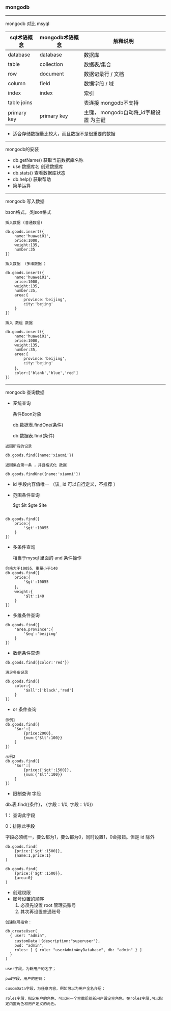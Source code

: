 ### mongodb

----

mongodb 对比 msyql

| sql术语概念 | mongodb术语概念 | 解释说明                               |
| ----------- | --------------- | -------------------------------------- |
| database    | database        | 数据库                                 |
| table       | collection      | 数据表/集合                            |
| row         | document        | 数据记录行 / 文档                      |
| column      | field           | 数据字段 / 域                          |
| index       | index           | 索引                                   |
| table joins |                 | 表连接  mongodb不支持                  |
| primary key | primary key     | 主键， mongodb自动将_id字段设置 为主键 |



* 适合存储数据量比较大，而且数据不是很重要的数据



---

mongodb的安装

* db.getName()    获取当前数据库名称
* use 数据库名     创建数据库
* db.stats()           查看数据库状态  
* db.help()            获取帮助
* 简单运算

----

mongodb 写入数据

bson格式，类json格式

```
插入数据 (普通数据)

db.goods.insert({
	name:'huawei01',
	price:1000,
	weight:135,
	number:35
})

插入数据 （多维数据 ）

db.goods.insert({
	name:'huawei01',
	price:1000,
	weight:135,
	number:35,
	area:{
        province:'beijing',
        city:'bejing'
	}
})

插入 数组 数据

db.goods.insert({
	name:'huawei01',
	price:1000,
	weight:135,
	number:35,
	area:{
        province:'beijing',
        city:'bejing'
	}，
	color:['blank','blue','red']
})

```



---



mongodb 查询数据

* 笼统查询

  条件Bson对象

  db.数据表.findOne(条件)

  db.数据表.find(条件)

```
返回所有的记录 

db.goods.find({name:'xiaomi'})

返回集合第一条 ，并且格式化 数据

db.goods.findOne({name:'xiaomi'})

```



* id 字段内容值唯一 （该_  id 可以自行定义，不推荐 ）

* 范围条件查询 

  $gt   $lt  $gte  $lte

```

db.goods.find({
	price:{
		'$gt':10055
    }
})
```



* 多条件查询 

  相当于mysql 里面的 and 条件操作

```
价格大于10055，重量小于140
db.goods.find({
	price:{
		'$gt':10055
    }，
    weight:{
        '$lt':140
    }
})
```

* 多维条件查询

```
db.goods.find({
    'area.province':{
        '$eq':'beijing'
    }
})
```

* 数组条件查询


```
db.goods.find({color:'red'})

满足多条记录

db.goods.find({
    color:{
        '$all':['black','red']
    }
})
```



* or 条件查询

```
示例1
db.goods.find({
    '$or':[
    	{price:2000},
    	{num:{'$lt':100}}
    ]
})

示例2
db.goods.find({
    '$or':[
    	{price:{'$gt':1500}},
    	{num:{'$lt':100}}
    ]
})

```



* 限制查询 字段

db.表.find({条件}， {字段：1/0, 字段：1/0})

1： 查询此字段 

0：排除此字段

字段必须统一，要么都为1，要么都为0，同时设置1，0会报错。但是 id 除外 

```
db.goods.find(
	{price:{'$gt':1500}},
	{name:1,price:1}
)

db.goods.find(
	{price:{'$gt':1500}},
	{area:0}
)
```





* 创建权限 
* 账号设置的顺序
  1. 必须先设置 root 管理员账号
  2. 其次再设置普通账号

```
创建账号指令：

db.createUser(  
  { user: "admin",  
    customData：{description:"superuser"},
    pwd: "admin",  
    roles: [ { role: "userAdminAnyDatabase", db: "admin" } ]  
  }  
)  

user字段，为新用户的名字；

pwd字段，用户的密码；

cusomData字段，为任意内容，例如可以为用户全名介绍；

roles字段，指定用户的角色，可以用一个空数组给新用户设定空角色。在roles字段,可以指定内置角色和用户定义的角色。
```

